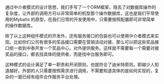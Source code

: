 通过中介者模式的设计思想，我们手写了一个ORM框架，隐去了对数据库操作的复杂度，让外部的调用方可以非常简单的机型那个操作数据库，这也是我们平常使用的Mybatis 的原型，在我们日常的开发使用中，只需要按照配置即可非常简单的操作数据库。

除了以上这种组件模式的开发外，还有服务接口的包装也可以使用中介者模式来实现。比如你们公司有很多的奖品接口需要在营销活动对接，那么可以把这些奖品接口统一收到中泰开发一个奖品中心，对外提供服务。这样就不需要每一个需要对接奖品的接口，都去找具体的提供者，而是找中台服务即可。


这种模式的设计满足了单一职责和开闭原则，也就符合了迪米特原则，即越少人知道越好。外部的人只需要按照需求进行调用，不需要知道具体的是如何实现的，复杂的一面已经有组件合作服务平台处理。



